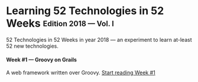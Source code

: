 # Learning 52 Technologies in 52 Weeks <sub><sup>Edition 2018 &mdash; Vol. I</sup></sub>
52 Technologies in 52 Weeks in year 2018 — an experiment to learn at-least 52 new technologies. 

#### Week #1 &mdash; Groovy on Grails
A web framework written over Groovy.
<a href="#">Start reading Week #1</a>

